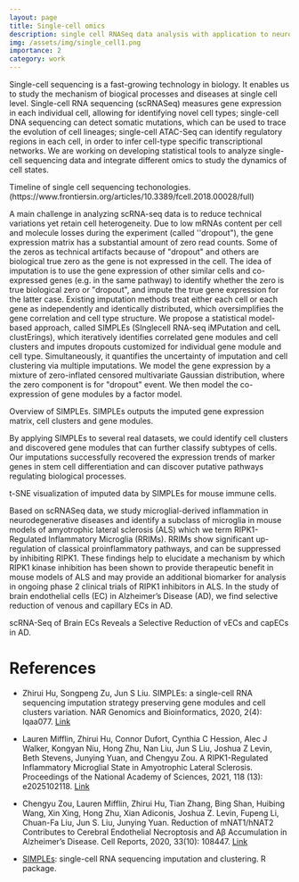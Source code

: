```yaml
---
layout: page
title: Single-cell omics
description: single cell RNASeq data analysis with application to neurodegenerative diseases
img: /assets/img/single_cell1.png
importance: 2
category: work
---
```


Single-cell sequencing is a fast-growing technology in biology. It enables us to study the mechanism of biogical processes and diseases at single cell level. Single-cell RNA sequencing (scRNASeq) measures gene expression in each individual cell, allowing for identifying novel cell types; single-cell DNA sequencing can detect somatic mutations, which can be used to trace the evolution of cell lineages; single-cell ATAC-Seq can identify regulatory regions in each cell, in order to infer cell-type specific transcriptional networks. We are working on developing statistical tools to analyze single-cell sequencing data and integrate different omics to study the dynamics of cell states.  

<div class="row">
    <div class="col-sm mt-3 mt-md-0">
        <img class="img-fluid rounded z-depth-1" src="{{ '/assets/img/fcell-06-00028-g001.jpeg' | relative_url }}" alt="" title="example image"/>
    </div>
</div>
<div class="caption">
    Timeline of single cell sequencing techonologies. (https://www.frontiersin.org/articles/10.3389/fcell.2018.00028/full)
</div>

A main challenge in analyzing scRNA-seq data is to reduce technical variations yet retain cell heterogeneity. Due to low mRNAs content per cell and molecule losses during the experiment (called ''dropout"), the gene expression matrix has a substantial amount of zero read counts. Some of the zeros as technical artifacts because of "dropout" and others are biological true zero as the gene is not expressed in the cell. The idea of imputation is to use the gene expression of other similar cells and co-expressed genes (e.g. in the same pathway) to identify whether the zero is true biological zero or "dropout", and impute the true gene expression for the latter case. Existing imputation methods treat either each cell or each gene as independently and identically distributed, which oversimplifies the gene correlation and cell type structure. We propose a statistical model-based approach, called SIMPLEs (SInglecell RNA-seq iMPutation and celL clustErings), which iteratively identifies correlated gene modules and cell clusters and imputes dropouts customized for individual gene module and cell type. Simultaneously, it quantifies the uncertainty of imputation and cell clustering via multiple imputations. We model the gene expression by a mixture of zero-inflated censored multivariate Gaussian distribution, where the zero component is for "dropout" event. We then model the co-expression of gene modules by a factor model. 

<div class="row">
    <div class="col-sm mt-3 mt-md-0">
        <img class="img-fluid rounded z-depth-1" src="{{ '/assets/img/simples1.png' | relative_url }}" alt="" title="example image"/>
    </div>
</div>
<div class="caption">
    Overview of SIMPLEs. SIMPLEs outputs the imputed gene expression matrix, cell clusters and gene modules.
</div>

By applying SIMPLEs to several real datasets, we could identify cell clusters and discovered gene modules that can further classify subtypes of cells. Our imputations successfully recovered the expression trends of marker genes in stem cell differentiation and can discover putative pathways regulating biological processes. 


<div class="row">
    <div class="col-sm mt-3 mt-md-0">
        <img class="img-fluid rounded z-depth-1" src="{{ '/assets/img/simples2.png' | relative_url }}" alt="" title="example image"/>
    </div>
</div>
<div class="caption">
     t-SNE visualization of imputed data by SIMPLEs for mouse immune cells.
</div>

Based on scRNASeq data, we study microglial-derived inflammation in neurodegenerative diseases and identify a subclass of microglia in mouse models of amyotrophic lateral sclerosis (ALS) which we term RIPK1-Regulated Inflammatory Microglia (RRIMs). RRIMs show significant up-regulation of classical proinflammatory pathways, and can be suppressed by inhibiting RIPK1. These findings help to elucidate a mechanism by which RIPK1 kinase inhibition has been shown to provide therapeutic benefit in mouse models of ALS and may provide an additional biomarker for analysis in ongoing phase 2 clinical trials of RIPK1 inhibitors in ALS. In the study of brain endothelial cells (EC) in Alzheimer’s Disease (AD), we find selective reduction of venous and capillary ECs in AD.

<div class="row">
    <div class="col-sm mt-3 mt-md-0">
        <img class="img-fluid rounded z-depth-1" src="{{ '/assets/img/single_cell_AD.png' | relative_url }}" alt="" title="example image"/>
    </div>
</div>
<div class="caption">
     scRNA-Seq of Brain ECs Reveals a Selective Reduction of vECs and capECs in AD.
</div>

# References

* Zhirui Hu, Songpeng Zu, Jun S Liu. SIMPLEs: a single-cell RNA sequencing imputation strategy preserving gene modules and cell clusters variation. NAR Genomics and Bioinformatics, 2020, 2(4): lqaa077. <a href="https://academic.oup.com/nargab/article/2/4/lqaa077/5912574">Link</a>

* Lauren Mifflin, Zhirui Hu, Connor Dufort, Cynthia C Hession, Alec J Walker, Kongyan Niu, Hong Zhu, Nan Liu, Jun S Liu, Joshua Z Levin, Beth Stevens, Junying Yuan, and Chengyu Zou. A RIPK1-Regulated Inflammatory Microglial State in Amyotrophic Lateral Sclerosis. Proceedings of the National Academy of Sciences, 2021, 118 (13): e2025102118. <a href="https://www.pnas.org/content/118/13/e2025102118">Link</a>

* Chengyu Zou, Lauren Mifflin, Zhirui Hu, Tian Zhang, Bing Shan, Huibing Wang, Xin Xing, Hong Zhu, Xian Adiconis, Joshua Z. Levin, Fupeng Li, Chuan-Fa Liu, Jun S. Liu, Junying Yuan. Reduction of mNAT1/hNAT2 Contributes to Cerebral Endothelial Necroptosis and Aβ Accumulation in Alzheimer’s Disease. Cell Reports, 2020, 33(10): 108447.  <a href="https://www.sciencedirect.com/science/article/pii/S2211124720314364">Link</a>

* <a href="https://github.com/JunLiuLab/SIMPLEs">SIMPLEs</a>: single-cell RNA sequencing imputation and clustering. R package.

<!---
The code is simple.
Just wrap your images with `<div class="col-sm">` and place them inside `<div class="row">` (read more about the <a href="https://getbootstrap.com/docs/4.4/layout/grid/" target="_blank">Bootstrap Grid</a> system).
To make images responsive, add `img-fluid` class to each; for rounded corners and shadows use `rounded` and `z-depth-1` classes.
Here's the code for the last row of images above:

```html
<div class="row justify-content-sm-center">
    <div class="col-sm-8 mt-3 mt-md-0">
        <img class="img-fluid rounded z-depth-1" src="{{ '/assets/img/6.jpg' | relative_url }}" alt="" title="example image"/>
    </div>
    <div class="col-sm-4 mt-3 mt-md-0">
        <img class="img-fluid rounded z-depth-1" src="{{ '/assets/img/11.jpg' | relative_url }}" alt="" title="example image"/>
    </div>
</div>
```
-->